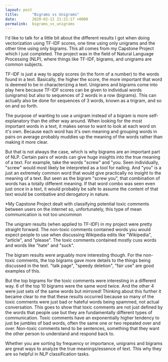 ```yaml
---
layout: post
title:      "Bigrams vs Unigrams"
date:       2020-02-12 21:21:17 +0000
permalink:  bigrams_vs_unigrams
---
```



I'd like to talk for a little bit about the different results I got when doing vectorization using TF-IDF scores, one time using only unigrams and the other time using only bigrams.  This all comes from my Capstone Project which I just completed.  The project was in the field of Natural Language Processing (NLP), where things like TF-IDF, bigrams, and unigrams are common subjects.

TF-IDF is just a way to apply scores (in the form of a number) to the words found in a text.  Basically, the higher the score, the more important that word is deemed to be in characterizing a text.  Unigrams and bigrams come into play here because TF-IDF scores can be given to individual words (unigrams) but also to sequences of 2 words in a row (bigrams).  This can actually also be done for sequences of 3 words, known as a trigram, and so on and so forth.  

The purpose of wanting to use a unigram instead of a bigram is more self-explanatory than the other way around.  When looking for the most important words in a text, it makes sense to want to look at each word on it's own.  Because each word has it's own meaning and grouping words in pairs on average probably muddies up the meaning of the words rather than making it more clear.

But that is not always the case, which is why bigrams are an important part of NLP.  Certain pairs of words can give huge insights into the true meaning of a text.  For example, take the words "screw" and "you.  Seen individually, "screw" would most likely be interpreted as a tool for nailing.  And "you" is a just an extremely common word that would give practically no insight to the meaning of a text.  But seen as the bigram "screw you", that combination of words has a totally different meaning.  If that word combo was seen even just once in a text, it would probably be safe to assume the content of that text would be combative and derogatory in nature.

*My Capstone Project dealt with classifying potential toxic comments between users on the internet so, unfortunately, this type of mean communication is not too uncommon 

The unigram results (when applied to TF-IDF) in my project were pretty straight forward.  The non-toxic comments contained words you would expect people to use when discussing Wikipedia edits like "Wikipedia", "article", and "please". The toxic comments contained mostly cuss words and words like "hate" and "suck".

The bigram results were arguably more interesting though.  For the non-toxic comments, the top bigrams gave more details to the things being discussed in the text.  "talk page", "speedy deletion", "fair use" are good examples of this.

But the top bigrams for the toxic comments were interesting in a different way.  6 of the top 10 bigrams were the same word twice.  And the other 4 were just sets of the same words but mirrored!  Thinking about this further it became clear to me that these results occurred because so many of the toxic comments were just bad or hateful words being spammed, not actual conversation.  This goes to show that toxic comments are not just defined by the words that people use but they are fundamentally different types of communication.  Toxic comments have an exponentially higher tendency to just be jumbles of bad words, often the same one or two repeated over and over.  Non-toxic comments tend to be sentences, something that they want the other person to understand and respond back to.

Whether you are sorting by frequency or importance, unigrams and bigrams are great ways to analyze the true meanings/essence of text.  This why they are so helpful in NLP classification tasks.



